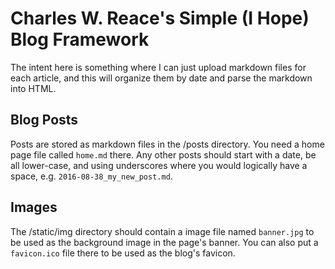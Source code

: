 # Charles W. Reace's Simple (I Hope) Blog Framework

The intent here is something where I can just upload markdown files for 
each article, and this will organize them by date and parse the markdown
into HTML.

## Blog Posts

Posts are stored as markdown files in the /posts directory. You need
a home page file called `home.md` there. Any other posts should start
with a date, be all lower-case, and using underscores where you would
logically have a space, e.g. `2016-08-38_my_new_post.md`.

## Images

The /static/img directory should contain a image file named `banner.jpg`
to be used as the background image in the page's banner. You can also 
put a `favicon.ico` file there to be used as the blog's favicon.